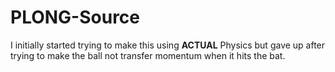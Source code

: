 # PLONG-Source
I initially started trying to make this using **ACTUAL** Physics but gave up after trying to make the ball not transfer momentum when it hits the bat.
